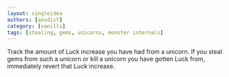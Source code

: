 ```yaml
---
layout: singleidea
authors: [aosdict]
category: [vanilla]
tags: [stealing, gems, unicorns, monster internals]
---
```

Track the amount of Luck increase you have had from a unicorn. If you steal gems
from such a unicorn or kill a unicorn you have gotten Luck from, immediately
revert that Luck increase.
